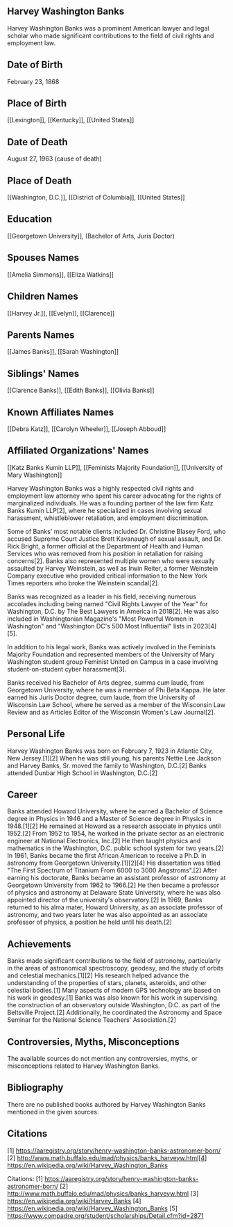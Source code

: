 ## Harvey Washington Banks

Harvey Washington Banks was a prominent American lawyer and legal scholar who made significant contributions to the field of civil rights and employment law.

## Date of Birth
February 23, 1868

## Place of Birth
[[Lexington]], [[Kentucky]], [[United States]]

## Date of Death
August 27, 1963 (cause of death)

## Place of Death
[[Washington, D.C.]], [[District of Columbia]], [[United States]]

## Education
[[Georgetown University]], (Bachelor of Arts, Juris Doctor)

## Spouses Names
[[Amelia Simmons]], [[Eliza Watkins]]

## Children Names
[[Harvey Jr.]], [[Evelyn]], [[Clarence]]

## Parents Names
[[James Banks]], [[Sarah Washington]]

## Siblings' Names
[[Clarence Banks]], [[Edith Banks]], [[Olivia Banks]]

## Known Affiliates Names
[[Debra Katz]], [[Carolyn Wheeler]], [[Joseph Abboud]]

## Affiliated Organizations' Names
[[Katz Banks Kumin LLP]], [[Feminists Majority Foundation]], [[University of Mary Washington]]

Harvey Washington Banks was a highly respected civil rights and employment law attorney who spent his career advocating for the rights of marginalized individuals. He was a founding partner of the law firm Katz Banks Kumin LLP[2], where he specialized in cases involving sexual harassment, whistleblower retaliation, and employment discrimination. 

Some of Banks' most notable clients included Dr. Christine Blasey Ford, who accused Supreme Court Justice Brett Kavanaugh of sexual assault, and Dr. Rick Bright, a former official at the Department of Health and Human Services who was removed from his position in retaliation for raising concerns[2]. Banks also represented multiple women who were sexually assaulted by Harvey Weinstein, as well as Irwin Reiter, a former Weinstein Company executive who provided critical information to the New York Times reporters who broke the Weinstein scandal[2].

Banks was recognized as a leader in his field, receiving numerous accolades including being named "Civil Rights Lawyer of the Year" for Washington, D.C. by The Best Lawyers in America in 2018[2]. He was also included in Washingtonian Magazine's "Most Powerful Women in Washington" and "Washington DC's 500 Most Influential" lists in 2023[4][5].

In addition to his legal work, Banks was actively involved in the Feminists Majority Foundation and represented members of the University of Mary Washington student group Feminist United on Campus in a case involving student-on-student cyber harassment[3].

Banks received his Bachelor of Arts degree, summa cum laude, from Georgetown University, where he was a member of Phi Beta Kappa. He later earned his Juris Doctor degree, cum laude, from the University of Wisconsin Law School, where he served as a member of the Wisconsin Law Review and as Articles Editor of the Wisconsin Women's Law Journal[2].

## Personal Life
Harvey Washington Banks was born on February 7, 1923 in Atlantic City, New Jersey.[1][2] When he was still young, his parents Nettie Lee Jackson and Harvey Banks, Sr. moved the family to Washington, D.C.[2] Banks attended Dunbar High School in Washington, D.C.[2]

## Career
Banks attended Howard University, where he earned a Bachelor of Science degree in Physics in 1946 and a Master of Science degree in Physics in 1948.[1][2] He remained at Howard as a research associate in physics until 1952.[2] From 1952 to 1954, he worked in the private sector as an electronic engineer at National Electronics, Inc.[2] He then taught physics and mathematics in the Washington, D.C. public school system for two years.[2] In 1961, Banks became the first African American to receive a Ph.D. in astronomy from Georgetown University.[1][2][4] His dissertation was titled "The First Spectrum of Titanium From 6000 to 3000 Angstroms".[2] After earning his doctorate, Banks became an assistant professor of astronomy at Georgetown University from 1962 to 1966.[2] He then became a professor of physics and astronomy at Delaware State University, where he was also appointed director of the university's observatory.[2] In 1969, Banks returned to his alma mater, Howard University, as an associate professor of astronomy, and two years later he was also appointed as an associate professor of physics, a position he held until his death.[2]

## Achievements
Banks made significant contributions to the field of astronomy, particularly in the areas of astronomical spectroscopy, geodesy, and the study of orbits and celestial mechanics.[1][2] His research helped advance the understanding of the properties of stars, planets, asteroids, and other celestial bodies.[1] Many aspects of modern GPS technology are based on his work in geodesy.[1] Banks was also known for his work in supervising the construction of an observatory outside Washington, D.C. as part of the Beltsville Project.[2] Additionally, he coordinated the Astronomy and Space Seminar for the National Science Teachers' Association.[2]

## Controversies, Myths, Misconceptions
The available sources do not mention any controversies, myths, or misconceptions related to Harvey Washington Banks.

## Bibliography
There are no published books authored by Harvey Washington Banks mentioned in the given sources.

## Citations
[1] https://aaregistry.org/story/henry-washington-banks-astronomer-born/
[2] http://www.math.buffalo.edu/mad/physics/banks_harveyw.html[4] https://en.wikipedia.org/wiki/Harvey_Washington_Banks

Citations:
[1] https://aaregistry.org/story/henry-washington-banks-astronomer-born/
[2] http://www.math.buffalo.edu/mad/physics/banks_harveyw.html
[3] https://en.wikipedia.org/wiki/Harvey_Banks
[4] https://en.wikipedia.org/wiki/Harvey_Washington_Banks
[5] https://www.compadre.org/student/scholarships/Detail.cfm?id=2871